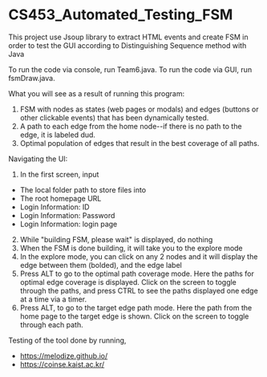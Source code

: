 # CS453_Automated_Testing_FSM
This project use Jsoup library to extract HTML events and create FSM in order to test the GUI according to Distinguishing Sequence method with Java

To run the code via console, run Team6.java.
To run the code via GUI, run fsmDraw.java.

What you will see as a result of running this program:
1. FSM with nodes as states (web pages or modals) and edges (buttons or other clickable events) that has been dynamically tested.
2. A path to each edge from the home node--if there is no path to the edge, it is labeled dud.
3. Optimal population of edges that result in the best coverage of all paths.

Navigating the UI:
1. In the first screen, input
- The local folder path to store files into
- The root homepage URL
- Login Information: ID
- Login Information: Password
- Login Information: login page
2. While "building FSM, please wait" is displayed, do nothing
3. When the FSM is done building, it will take you to the explore mode
4. In the explore mode, you can click on any 2 nodes and it will display the edge between them (bolded), and the edge label
5. Press ALT to go to the optimal path coverage mode. Here the paths for optimal edge coverage is displayed. Click on the screen to toggle through the paths, and press CTRL to see the paths displayed one edge at a time via a timer.
6. Press ALT, to go to the target edge path mode. Here the path from the home page to the target edge is shown. Click on the screen to toggle through each path.

Testing of the tool done by running,
- https://melodize.github.io/
- https://coinse.kaist.ac.kr/
